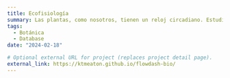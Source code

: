```yaml
---
title: Ecofisiología
summary: Las plantas, como nosotros, tienen un reloj circadiano. Estudiamos cómo este mecanismo permite a las plantas adaptarse a los ciclos diurnos y estacionales. Hemos descrito como el reloj circadiano sincroniza el metabolismo de bosques enteros a escala global.
tags:
  - Botánica
  - Database
date: "2024-02-18"

# Optional external URL for project (replaces project detail page).
external_link: https://ktmeaton.github.io/flowdash-bio/
---
```

